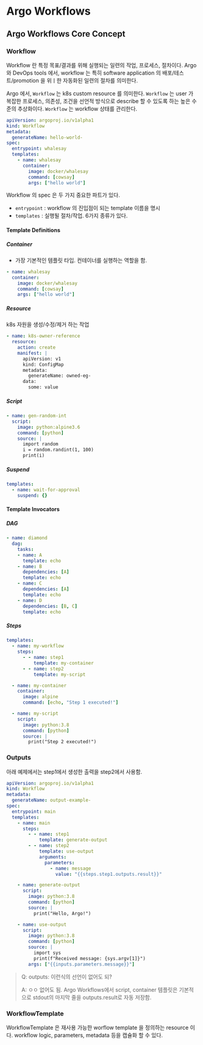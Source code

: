 # Argo Workflows

## Argo Workflows Core Concept 

### Workflow

Workflow 란 특정 목표/결과를 위해 실행되는 일련의 작업, 프로세스, 절차이다. Argo 와 DevOps tools 에서, workflow 는 특히 software application 의 배포/테스트/promotion 을 위ㅣ한 자동화된 일련의 절차를 의미한다.

Argo 에서, `Workflow` 는 k8s custom resource 를 의미한다. `Workflow` 는 user 가 복잡한 프로세스, 의존성, 조건을 선언적 방식으로 describe 할 수 있도록 하는 높은 수준의 추상화이다. `Workflow` 는 workflow 상태를 관리한다.

```yaml
apiVersion: argoproj.io/v1alpha1
kind: Workflow
metadata:
  generateName: hello-world-
spec:
  entrypoint: whalesay
  templates:
    - name: whalesay
      container:
        image: docker/whalesay
        command: [cowsay]
        args: ["hello world"]
```

Workflow 의 spec 은 두 가지 중요한 파트가 있다.

- `entrypoint` : workflow 의 진입점이 되는 template 이름을 명시
- `templates` : 실행될 절차/작업. 6가지 종류가 있다.

#### Template Definitions
##### Container

- 가장 기본적인 템플릿 타입. 컨테이너를 실행하는 역할을 함.

```yaml
- name: whalesay
  container:
    image: docker/whalesay
    command: [cowsay]
    args: ["hello world"]
```

##### Resource

k8s 자원을 생성/수정/제거 하는 작업

```yaml
- name: k8s-owner-reference
  resource:
    action: create
    manifest: |
      apiVersion: v1
      kind: ConfigMap
      metadata:
        generateName: owned-eg-
      data:
        some: value
```

##### Script

```yaml
- name: gen-random-int
  script:
    image: python:alpine3.6
    command: [python]
    source: |
      import random
      i = random.randint(1, 100)
      print(i)
```

##### Suspend

```yaml
templates:
  - name: wait-for-approval
    suspend: {}
```

#### Template Invocators
#####  DAG

```yaml
- name: diamond
  dag:
    tasks:
    - name: A
      template: echo
    - name: B
      dependencies: [A]
      template: echo
    - name: C
      dependencies: [A]
      template: echo
    - name: D
      dependencies: [B, C]
      template: echo
```

##### Steps

```yaml
templates:
  - name: my-workflow
    steps:
      - - name: step1
          template: my-container
      - - name: step2
          template: my-script

  - name: my-container
    container:
      image: alpine
      command: [echo, "Step 1 executed!"]

  - name: my-script
    script:
      image: python:3.8
      command: [python]
      source: |
        print("Step 2 executed!")
```

### Outputs

아래 예제에서는 step1에서 생성한 출력을 step2에서 사용함.

```yaml
apiVersion: argoproj.io/v1alpha1
kind: Workflow
metadata:
  generateName: output-example-
spec:
  entrypoint: main
  templates:
    - name: main
      steps:
        - - name: step1
            template: generate-output
        - - name: step2
            template: use-output
            arguments:
              parameters:
                - name: message
                  value: "{{steps.step1.outputs.result}}"

    - name: generate-output
      script:
        image: python:3.8
        command: [python]
        source: |
          print("Hello, Argo!")

    - name: use-output
      script:
        image: python:3.8
        command: [python]
        source: |
          import sys
          print(f"Received message: {sys.argv[1]}")
        args: ["{{inputs.parameters.message}}"]
```

> Q: outputs: 이런식의 선언이 없어도 되?
> 
> A: ㅇㅇ 없어도 됨. Argo Workflows에서 script, container 템플릿은 기본적으로 stdout의 마지막 줄을 outputs.result로 자동 저장함.

### WorkflowTemplate

WorkflowTemplate 은 재사용 가능한 worflow template 을 정의하는 resource 이다. workflow logic, parameters, metadata 등을 캡슐화 할 수 있다.
